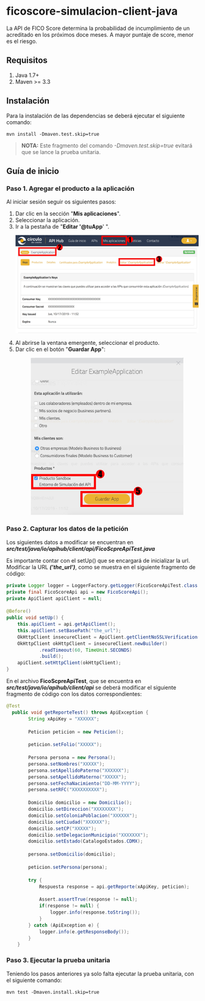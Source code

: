 # ficoscore-simulacion-client-java


La API de FICO Score determina la probabilidad de incumplimiento de un acreditado en los próximos doce meses. A mayor puntaje de score, menor es el riesgo.

## Requisitos

1. Java 1.7+
2. Maven >= 3.3

## Instalación

Para la instalación de las dependencias se deberá ejecutar el siguiente comando:
```shell
mvn install -Dmaven.test.skip=true
```

> **NOTA:** Este fragmento del comando *-Dmaven.test.skip=true* evitará que se lance la prueba unitaria.


## Guía de inicio

### Paso 1. Agregar el producto a la aplicación

Al iniciar sesión seguir os siguientes pasos:

 1. Dar clic en la sección "**Mis aplicaciones**".
 2. Seleccionar la aplicación.
 3. Ir a la pestaña de "**Editar '@tuApp**' ".
    <p align="center">
      <img src="https://github.com/APIHub-CdC/imagenes-cdc/blob/master/edit_applications.jpg" width="900">
    </p>
 4. Al abrirse la ventana emergente, seleccionar el producto.
 5. Dar clic en el botón "**Guardar App**":
    <p align="center">
      <img src="https://github.com/APIHub-CdC/imagenes-cdc/blob/master/selected_product.jpg" width="400">
    </p>

### Paso 2. Capturar los datos de la petición

Los siguientes datos a modificar se encuentran en ***src/test/java/io/apihub/client/api/FicoScpreApiTest.java***

Es importante contar con el setUp() que se encargará de inicializar la url. Modificar la URL ***('the_url')***, como se muestra en el siguiente fragmento de código:

```java
private Logger logger = LoggerFactory.getLogger(FicoScoreApiTest.class.getName());
private final FicoScoreApi api = new FicoScoreApi(); 
private ApiClient apiClient = null;

@Before()
public void setUp() {
	this.apiClient = api.getApiClient();
	this.apiClient.setBasePath("the_url");
	OkHttpClient insecureClient = ApiClient.getClientNoSSLVerification();
	OkHttpClient okHttpClient = insecureClient.newBuilder()
			.readTimeout(60, TimeUnit.SECONDS)
			.build();
	apiClient.setHttpClient(okHttpClient);	
} 
```

En el archivo **FicoScpreApiTest**, que se encuentra en ***src/test/java/io/apihub/client/api*** se deberá modificar el siguiente fragmento de código con los datos correspondientes:

```java
@Test
  public void getReporteTest() throws ApiException {
        String xApiKey = "XXXXXX";

        Peticion peticion = new Peticion();

        peticion.setFolio("XXXXX");

        Persona persona = new Persona();
        persona.setNombres("XXXXX");
        persona.setApellidoPaterno("XXXXXX");
        persona.setApellidoMaterno("XXXXX");
        persona.setFechaNacimiento("DD-MM-YYYY");
        persona.setRFC("XXXXXXXXXX");

        Domicilio domicilio = new Domicilio();
        domicilio.setDireccion("XXXXXXXX");
        domicilio.setColoniaPoblacion("XXXXXX");
        domicilio.setCiudad("XXXXXX");
        domicilio.setCP("XXXXX");
        domicilio.setDelegacionMunicipio("XXXXXXX");
        domicilio.setEstado(CatalogoEstados.CDMX);

        persona.setDomicilio(domicilio);

        peticion.setPersona(persona);

        try {
            Respuesta response = api.getReporte(xApiKey, peticion);

            Assert.assertTrue(response != null);
            if(response != null) {
                logger.info(response.toString());
            }
        } catch (ApiException e) {
            logger.info(e.getResponseBody());
        }
    }
```

### Paso 3. Ejecutar la prueba unitaria

Teniendo los pasos anteriores ya solo falta ejecutar la prueba unitaria, con el siguiente comando:

```shell
mvn test -Dmaven.install.skip=true
```

